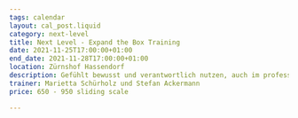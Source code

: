```yaml
---
tags: calendar
layout: cal_post.liquid
category: next-level
title: Next Level - Expand the Box Training
date: 2021-11-25T17:00:00+01:00
end_date: 2021-11-28T17:00:00+01:00
location: Zürnshof Hassendorf
description: Gefühlt bewusst und verantwortlich nutzen, auch im professionellen Kontext
trainer: Marietta Schürholz und Stefan Ackermann
price: 650 - 950 sliding scale

---
```

